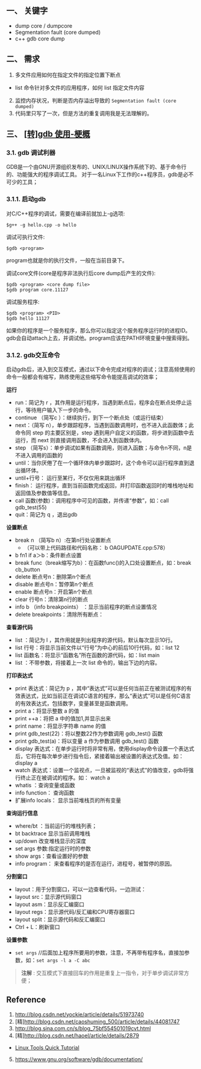 ## 一、 关键字
- dump core / dumpcore
- Segmentation fault (core dumped)
- c++ gdb core dump

## 二、 需求
1. 多文件应用如何在指定文件的指定位置下断点
  - list 命令针对多文件的应用程序，如何 list 指定文件内容
2. 监控内存状况，判断是否内存溢出导致的 `Segmentation fault (core dumped)`
3. 代码里只写了一次，但是方法的重复调用我是无法理解的。

## 三、 [[转]gdb 使用-梗概](http://linuxtools-rst.readthedocs.io/zh_CN/latest/tool/gdb.html)
### 3.1. gdb 调试利器
GDB是一个由GNU开源组织发布的、UNIX/LINUX操作系统下的、基于命令行的、功能强大的程序调试工具。 对于一名Linux下工作的c++程序员，gdb是必不可少的工具；

### 3.1.1. 启动gdb
对C/C++程序的调试，需要在编译前就加上-g选项:
```
$g++ -g hello.cpp -o hello
```
调试可执行文件:
```
$gdb <program>
```
program也就是你的执行文件，一般在当前目录下。

调试core文件(core是程序非法执行后core dump后产生的文件):
```
$gdb <program> <core dump file>
$gdb program core.11127
```
调试服务程序:
```
$gdb <program> <PID>
$gdb hello 11127
```
如果你的程序是一个服务程序，那么你可以指定这个服务程序运行时的进程ID。gdb会自动attach上去，并调试他。program应该在PATH环境变量中搜索得到。

### 3.1.2. gdb交互命令
启动gdb后，进入到交互模式，通过以下命令完成对程序的调试；注意高频使用的命令一般都会有缩写，熟练使用这些缩写命令能提高调试的效率；

**运行**
- run：简记为 r ，其作用是运行程序，当遇到断点后，程序会在断点处停止运行，等待用户输入下一步的命令。
- continue （简写c ）：继续执行，到下一个断点处（或运行结束）
- next：（简写 n），单步跟踪程序，当遇到函数调用时，也不进入此函数体；此命令同 step 的主要区别是，step 遇到用户自定义的函数，将步进到函数中去运行，而 next 则直接调用函数，不会进入到函数体内。
- step （简写s）：单步调试如果有函数调用，则进入函数；与命令n不同，n是不进入调用的函数的
- until：当你厌倦了在一个循环体内单步跟踪时，这个命令可以运行程序直到退出循环体。
- until+行号： 运行至某行，不仅仅用来跳出循环
- finish： 运行程序，直到当前函数完成返回，并打印函数返回时的堆栈地址和返回值及参数值等信息。
- call 函数(参数)：调用程序中可见的函数，并传递“参数”，如：call gdb_test(55)
- quit：简记为 q ，退出gdb

**设置断点**
- break n （简写b n）:在第n行处设置断点
  - （可以带上代码路径和代码名称： b OAGUPDATE.cpp:578）
- b fn1 if a＞b：条件断点设置
- break func（break缩写为b）：在函数func()的入口处设置断点，如：break cb_button
- delete 断点号n：删除第n个断点
- disable 断点号n：暂停第n个断点
- enable 断点号n：开启第n个断点
- clear 行号n：清除第n行的断点
- info b （info breakpoints） ：显示当前程序的断点设置情况
- delete breakpoints：清除所有断点：

**查看源代码**
- list ：简记为 l ，其作用就是列出程序的源代码，默认每次显示10行。
- list 行号：将显示当前文件以“行号”为中心的前后10行代码，如：list 12
- list 函数名：将显示“函数名”所在函数的源代码，如：list main
- list ：不带参数，将接着上一次 list 命令的，输出下边的内容。

**打印表达式**
- print 表达式：简记为 p ，其中“表达式”可以是任何当前正在被测试程序的有效表达式，比如当前正在调试C语言的程序，那么“表达式”可以是任何C语言的有效表达式，包括数字，变量甚至是函数调用。
- print a：将显示整数 a 的值
- print ++a：将把 a 中的值加1,并显示出来
- print name：将显示字符串 name 的值
- print gdb_test(22)：将以整数22作为参数调用 gdb_test() 函数
- print gdb_test(a)：将以变量 a 作为参数调用 gdb_test() 函数
- display 表达式：在单步运行时将非常有用，使用display命令设置一个表达式后，它将在每次单步进行指令后，紧接着输出被设置的表达式及值。如： display a
- watch 表达式：设置一个监视点，一旦被监视的“表达式”的值改变，gdb将强行终止正在被调试的程序。如： watch a
- whatis ：查询变量或函数
- info function： 查询函数
- 扩展info locals： 显示当前堆栈页的所有变量

**查询运行信息**
- where/bt ：当前运行的堆栈列表；
- bt backtrace 显示当前调用堆栈
- up/down 改变堆栈显示的深度
- set args 参数:指定运行时的参数
- show args：查看设置好的参数
- info program： 来查看程序的是否在运行，进程号，被暂停的原因。

**分割窗口**
- layout：用于分割窗口，可以一边查看代码，一边测试：
- layout src：显示源代码窗口
- layout asm：显示反汇编窗口
- layout regs：显示源代码/反汇编和CPU寄存器窗口
- layout split：显示源代码和反汇编窗口
- Ctrl + L：刷新窗口

**设置参数**
- `set args`  //后面加上程序所要用的参数，注意，不再带有程序名，直接加参数，如：`set args -l a -C abc`

>**注解** :
>交互模式下直接回车的作用是重复上一指令，对于单步调试非常方便；



## Reference
1. http://blog.csdn.net/yockie/article/details/51973740
2. [精]http://blog.csdn.net/caoshuming_500/article/details/44081747
3. http://blog.sina.com.cn/s/blog_75bf554501019cvt.html
4. [精]http://blog.csdn.net/haoel/article/details/2879
  - [Linux Tools Quick Tutorial](http://linuxtools-rst.readthedocs.io/zh_CN/latest/tool/gdb.html)
5. https://www.gnu.org/software/gdb/documentation/
